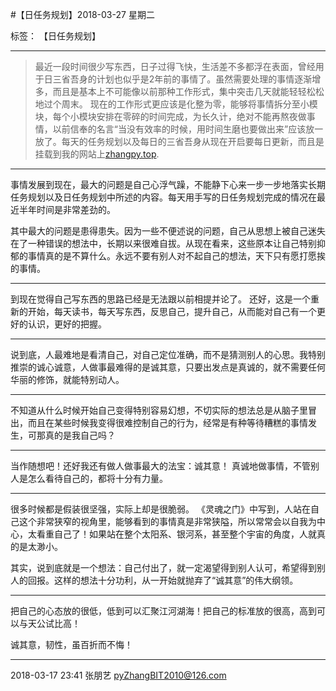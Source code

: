 ﻿#【日任务规划】2018-03-27 星期二

标签： 【日任务规划】

---
> 最近一段时间很少写东西，日子过得飞快，生活差不多都浮在表面，曾经用于日三省吾身的计划也似乎是2年前的事情了。虽然需要处理的事情逐渐增多，而且是基本上不可能像以前那种工作形式，集中突击几天就能轻轻松松地过个周末。
> 现在的工作形式更应该是化整为零，能够将事情拆分至小模块，每个小模块安排在零碎的时间完成，为长久计，绝对不能再熬夜做事情，以前信奉的名言“当没有效率的时候，用时间生磨也要做出来”应该放一放了。每天的任务规划以及每日的三省吾身从现在开启要每日更新，而且是挂载到我的网站上[zhangpy.top][1].

---------------------

事情发展到现在，最大的问题是自己心浮气躁，不能静下心来一步一步地落实长期任务规划以及日任务规划中所述的内容。每天用手写的日任务规划完成的情况在最近半年时间是非常差劲的。

其中最大的问题是患得患失。因为一些不便述说的问题，自己从思想上被自己迷失在了一种错误的想法中，长期以来很难自拔。从现在看来，这些原本让自己特别抑郁的事情真的是不算什么。永远不要有别人对不起自己的想法，天下只有愿打愿挨的事情。

--------

到现在觉得自己写东西的思路已经是无法跟以前相提并论了。
还好，这是一个重新的开始，每天读书，每天写东西，反思自己，提升自己，从而能对自己有一个更好的认识，更好的把握。

--------
说到底，人最难地是看清自己，对自己定位准确，而不是猜测别人的心思。我特别推崇的诚心诚意，人做事最难得的是诚其意，只要出发点是真诚的，就不需要任何华丽的修饰，就能特别动人。

------
不知道从什么时候开始自己变得特别容易幻想，不切实际的想法总是从脑子里冒出，而且在某些时候我变得很难控制自己的行为，经常是有种等待糟糕的事情发生，可那真的是我自己吗？

----
当作随想吧！还好我还有做人做事最大的法宝：诚其意！
真诚地做事情，不管别人是怎么看待自己的，都将十分有力量。

----------
很多时候都是假装很坚强，实际上却是很脆弱。
《灵魂之门》中写到，人站在自己这个非常狭窄的视角里，能够看到的事情真是非常狭隘，所以常常会以自我为中心，太看重自己了！如果站在整个太阳系、银河系，甚至整个宇宙的角度，人就真的是太渺小。

其实，说到底就是一个想法：自己付出了，就一定渴望得到别人认可，希望得到别人的回报。这样的想法十分功利，从一开始就抛弃了“诚其意”的伟大纲领。

-----------
把自己的心态放的很低，低到可以汇聚江河湖海！把自己的标准放的很高，高到可以与天公试比高！

诚其意，韧性，虽百折而不悔！

----------
2018-03-17 23:41
张朋艺 pyZhangBIT2010@126.com





  [1]: zhangpy.top